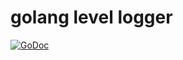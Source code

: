 # golang level logger

[![GoDoc](https://godoc.org/github.com/vogo/logger?status.svg)](https://godoc.org/github.com/vogo/logger)
